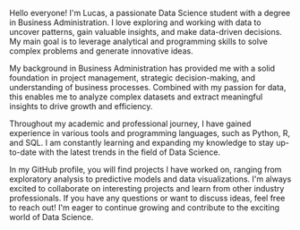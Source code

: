 Hello everyone! I'm Lucas, a passionate Data Science student with a degree in Business Administration.
I love exploring and working with data to uncover patterns, gain valuable insights, and make data-driven decisions.
My main goal is to leverage analytical and programming skills to solve complex problems and generate innovative ideas.

My background in Business Administration has provided me with a solid foundation in project management, strategic decision-making, and understanding of business processes.
Combined with my passion for data, this enables me to analyze complex datasets and extract meaningful insights to drive growth and efficiency.

Throughout my academic and professional journey, I have gained experience in various tools and programming languages, such as Python, R, and SQL.
I am constantly learning and expanding my knowledge to stay up-to-date with the latest trends in the field of Data Science.

In my GitHub profile, you will find projects I have worked on, ranging from exploratory analysis to predictive models and data visualizations. I'm always excited to collaborate on interesting projects and learn from other industry professionals.
If you have any questions or want to discuss ideas, feel free to reach out! I'm eager to continue growing and contribute to the exciting world of Data Science.


